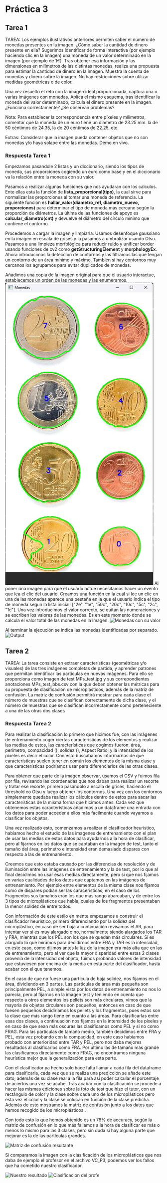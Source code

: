 # Práctica 3
## Tarea 1
TAREA: Los ejemplos ilustrativos anteriores permiten saber el número de monedas presentes en la imagen. ¿Cómo saber la cantidad de dinero presente en ella? Sugerimos identificar de forma interactiva (por ejemplo haciendo clic en la imagen) una moneda de un valor determinado en la imagen (por ejemplo de 1€). Tras obtener esa información y las dimensiones en milímetros de las distintas monedas, realiza una propuesta para estimar la cantidad de dinero en la imagen. Muestra la cuenta de monedas y dinero sobre la imagen. No hay restricciones sobre utilizar medidas geométricas o de color.

Una vez resuelto el reto con la imagen ideal proporcionada, captura una o varias imágenes con monedas. Aplica el mismo esquema, tras identificar la moneda del valor determinado, calcula el dinero presente en la imagen. ¿Funciona correctamente? ¿Se observan problemas?

Nota: Para establecer la correspondencia entre píxeles y milímetros, comentar que la moneda de un euro tiene un diámetro de 23.25 mm. la de 50 céntimos de 24.35, la de 20 céntimos de 22.25, etc.

Extras: Considerar que la imagen pueda contener objetos que no son monedas y/o haya solape entre las monedas. Demo en vivo.

### Respuesta Tarea 1

Empezamos pasandole 2 listas y un diccionario, siendo los tipos de moneda, sus proporciones cogiendo un euro como base y en el diccionario va la relación entre la moneda con su valor.

Pasamos a realizar algunas funciones que nos ayudaran con los calculos. Ente ellas esta la función de **lista_proporcional(tipo)**, la cual sirve para normalizar las proporciones al tomar una moneda de referencia. La siguiente funcion es **hallar_valor(diametro_ref, diametro_nuevo, proporciones)** para determinar el tipo de moneda más cercano según la proporción de diámetros. La última de las funciones de apoyo es **calcular_diametro(cnt)** y devuelve el diámetro del círculo mínimo que contiene el contorno.

Procedemos a cargar la imagen y limpiarla. Usamos desenfoque gaussiano en la imagen en escala de grises y la pasamos a umbralizar usando Otsu. Pasamos a una limpieza morfológica para reducir ruido y unificar border usando funciones de cv2 como **getStructuringElement** y **morphologyEx**.
Ahora introducimos la detección de contornos y las filtramos las que tengan un contorno de un área mínimo y máximo. También si hay contornos muy cercanos los agrupamos para evitar duplicados de monedas.

Añadimos una copia de la imagen original para que el usuario interactue, establecemos un orden de las monedas y las enumeramos.
![Monedas enumeradas](image.png)
Al poner una imagen para que el usuario actue necesitamos hacer un evento que lea el clic del usuario. Creamos una función en la cual si lee un clic en una de las monedas aparece una pestaña en la que el usuario indica el tipo de moneda segun la lista inicial: ["2e", "1e", "50c", "20c", "10c", "5c", "2c", "1c"]. Una vez introducimos el valor correcto, se quitan las numeraciones y se escriben los valores de las monedas.
Es en este momento donde se calcula el valor total de las monedas en la imagen.
![Monedas con su valor](image-1.png)

Al terminar la ejecución se indica las monedas identificadas por separado.
![Output](image-2.png)


## Tarea 2
TAREA: La tarea consiste en extraer características (geométricas y/o visuales) de las tres imágenes completas de partida, y aprender patrones que permitan identificar las partículas en nuevas imágenes. Para ello se proporciona como imagen de test MPs_test.jpg y sus correpondientes anotaciones MPs_test_bbs.csv con la que deben obtener las métricas para su propuesta de clasificación de microplásticos, además de la matriz de confusión. La matriz de confusión permitirá mostrar para cada clase el número de muestras que se clasifican correctamente de dicha clase, y el número de muestras que se clasifican incorrectamente como perteneciente a una de las otras dos clases

### Respuesta Tarea 2
Para realizar la clasificación lo primero que hicimos fue, con las imágenes de entrenamiento coger ciertas características de los elementos y realizar las medias de estos, las características que cogimos fueron: área, perímetro, compacidad (), solidez (), Aspect Ratio, y la intensidad de los píxeles es decir el color. Con esto buscábamos informarnos de que características suelen tener en común los elementos de la misma clase y que características podríamos usar para diferenciarlos de las otras clases.

Para obtener que parte de la imagen observar, usamos el CSV y fuimos fila por fila, revisando las coordenadas que nos daban para realizar un recorte y tratar ese recorte, primero pasandolo a escala de grises, haciendo el threshold co Otsu y luego obtener los contornos. Una vez con los contornos simplemente quedaba realizar los cálculos dentro de estos para sacar las características de la misma forma que hicimos antes. Cada vez que obtenemos estas características añadimos a un dataframe una entrada con los datos para poder acceder a ellos más facilmente cuando vayamos a clasificar los objetos.

Una vez realizado esto, comenzamos a realizar el clasificador heurístico, habíamos hecho el estudio de las imagenes de entrenamiento con el plan de usar las medias de estos datos para ayudarnos a la hora de clasificar, pero al fijarnos en los datos que se captaban en la imagen de test, tanto el tamaño del área, perímetro e intensidad eran demasiado dispares con respecto a las de entrenamiento. 

Creemos que esto estaba causado por las diferencias de resolución y de iluminación entre las imágenes de entrenamiento y la de test, por lo que al final decidimos no usar esas medias directamente, pero si que nos fijamos en varias cualidades de los datos que captamos en las imágenes de entrenamiento. Por ejemplo entre elementos de la misma clase nos fijamos como de dispares podían ser las caracerísticas; en el caso de los Fragmentos sus tamaños eran los que más rango abarcaban, y de entre los 3 tipos de microplásticos que había, cuales de los fragmentos presentaban la menor solidez de entre todos. 

Con información de este estilo en mente empezamos a construir el clasificador heuristico, primero diferenciando por la solidez del microplástico, en caso de ser baja a continuación revisamos el AR, para intentar ver si es muy alargado o no, normalmente siendo alargados los TAR y FRA, mientras que los PEL son los que se quedan más circulares. Si es alargado lo que miramos para decidirnos entre FRA y TAR es la intensidad, en este caso, como dijimos antes la luz de la imagen era más alta que en las de entrenamiento, pero al ver que la mayor disparidad entre estas 2 clases provenía de la intensidad del objeto, fuimos probando valores de intensidad que estuviesen por encima de la media en esta parte del clasificador, hasta acabar con el que tenemos.

En el caso de que no fuese una partícula de baja solidez, nos fijamos en el área, dividiendo en 3 partes. Las partículas de área más pequeña son principalmente PEL, a simple vista por los datos de entrenamiento no nos lo parecía, pero al fijarnos en la imagen test y teniendo en cuenta que respecto a otros elementos los pellets son más circulares, vimos que la mayoría de objetos circulares son pequeños, entonces en caso de que fuesen pequeños decidiríamos los pellets y los fragmentos, pues estos son la clase que más rango tiene en cuanto a las áreas. Para clasificarlas entre esas dos clases, a continuación nos fijamos en la intensidad de los píxeles y en caso de que sean más oscuras las clasificamos como PEL y si no como FRAG. Para las partículas de tamaño medio, también decidimos entre FRA y PEL, esta vez probando con la compacidad, en este caso habíamos probado con anterioridad entre TAR y PEL, pero nos daba mejores resultados al clasificarlos como FRA. Por último las de tamaño más grande las clasificamos directamente como FRAG, no encontramos ninguna heurística mejor que la generalización para esta parte.

Con el clasificador ya hecho solo hace falta llamar a cada fila del dataframe para clasificarla, cada vez que se realiza una predicción se añade este dato, además de su clase real a la fila para así poder calcular el porcentaje de aciertos una vez se acabe. Tras acabar con la clasificación se procede a hacer las mismas ediciones sobre la foto de test que hizo el tutor, con un rectángulo de color y la clase sobre cada uno de los microplásticos pero esta vez el color y la clase se colocan en función de la clase predicha. Además de esto mostramos la matriz de confusión junto a los datos que hemos recogido de los microplásticos .

Con todo esto lo que hemos obtenido es un 78% de accuracy, según la matriz de confusión en lo que más fallamos a la hora de clasificar es más o menos lo mismo para las 3 clases, pero sin duda si hay alguna parte que mejorar es la de las partículas grandes. 

![Matriz de confusión resultante](MatrizConfuAlumnos.png)

Si comparamos la imagen con la clasificación de los microplásticos que nos daba de ejemplo el profesor en el archivo VC_P3, podemos ver los fallos que ha cometido nuestro clasificador.

![Nuestro resultado](CLAS_ALUMNO.png)
![Clasificación del profe](CLAS_PROFE.png)

